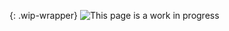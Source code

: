 {: .wip-wrapper}
![This page is a work in progress](https://media.giphy.com/media/SwP1HunIXetehTvy43/giphy.gif)
